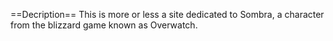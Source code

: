 <!--Hello!-->

==Decription==
This is more or less a site dedicated to Sombra,  a character from the blizzard game known as Overwatch.
